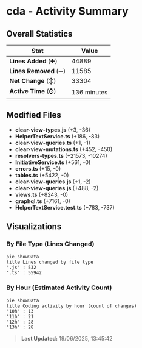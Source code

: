 # cda - Activity Summary 

## Overall Statistics

| Stat                   | Value                                                             |
| ---------------------- | ----------------------------------------------------------------- |
| **Lines Added** (➕)   | 44889                                          |
| **Lines Removed** (➖) | 11585                                        |
| **Net Change** (↕)    | 33304                |
| **Active Time** (⌚)   | 136 minutes |


## Modified Files
- **clear-view-types.js** (+3, -36)
- **HelperTextService.ts** (+186, -83)
- **clear-view-queries.ts** (+1, -1)
- **clear-view-mutations.ts** (+452, -450)
- **resolvers-types.ts** (+21573, -10274)
- **InitiativeService.ts** (+561, -0)
- **errors.ts** (+15, -0)
- **tables.ts** (+5422, -0)
- **clear-view-queries.js** (+1, -2)
- **clear-view-queries.js** (+488, -2)
- **views.ts** (+8243, -0)
- **graphql.ts** (+7161, -0)
- **HelperTextService.test.ts** (+783, -737)

## Visualizations

### By File Type (Lines Changed)

```mermaid
pie showData
title Lines changed by file type
".js" : 532
".ts" : 55942
```

### By Hour (Estimated Activity Count)

```mermaid
pie showData
title Coding activity by hour (count of changes)
"10h" : 13
"11h" : 21
"12h" : 28
"13h" : 28
```


> **Last Updated:** 19/06/2025, 13:45:42